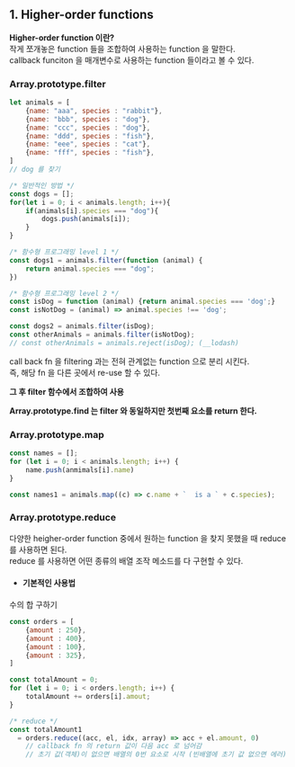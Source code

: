 ## 1. Higher-order functions

**Higher-order function 이란?**   
작게 쪼개놓은 function 들을 조합하여 사용하는 function 을 말한다.   
callback funciton 을 매개변수로 사용하는 function 들이라고 볼 수 있다.

### Array.prototype.filter
```javascript
let animals = [
    {name: "aaa", species : "rabbit"},
    {name: "bbb", species : "dog"},
    {name: "ccc", species : "dog"},
    {name: "ddd", species : "fish"},
    {name: "eee", species : "cat"},
    {name: "fff", species : "fish"},
]
// dog 를 찾기

/* 일반적인 방법 */
const dogs = [];
for(let i = 0; i < animals.length; i++){
    if(animals[i].species === "dog"){
        dogs.push(animals[i]);
    }
}

/* 함수형 프로그래밍 level 1 */
const dogs1 = animals.filter(function (animal) {
    return animal.species === "dog";
})

/* 함수형 프로그래밍 level 2 */
const isDog = function (animal) {return animal.species === 'dog';}
const isNotDog = (animal) => animal.species !== 'dog';

const dogs2 = animals.filter(isDog);
const otherAnimals = animals.filter(isNotDog);
// const otherAnimals = animals.reject(isDog); (__lodash)

```
call back fn 을 filtering 과는 전혀 관계없는 function 으로 분리 시킨다.   
즉, 해당 fn 을 다른 곳에서 re-use 할 수 있다.

**그 후 filter 함수에서 조합하여 사용**   

**Array.prototype.find 는 filter 와 동일하지만 첫번째 요소를 return 한다.**

### Array.prototype.map
```javascript
const names = [];
for (let i = 0; i < animals.length; i++) {
    name.push(anmimals[i].name)
}

const names1 = animals.map((c) => c.name + `  is a ` + c.species);
```

### Array.prototype.reduce
다양한 heigher-order function 중에서 원하는 function 을 찾지 못했을 때 reduce 를 사용하면 된다.   
reduce 를 사용하면 어떤 종류의 배열 조작 메소드를 다 구현할 수 있다.

- #### 기본적인 사용법
 수의 합 구하기
```javascript
const orders = [
    {amount : 250},
    {amount : 400},
    {amount : 100},
    {amount : 325},
]

const totalAmount = 0;
for (let i = 0; i < orders.length; i++) {
    totalAmount += orders[i].amout;
}

/* reduce */
const totalAmount1 
  = orders.reduce((acc, el, idx, array) => acc + el.amount, 0)
    // callback fn 의 return 값이 다음 acc 로 넘어감 
    // 초기 값(객체)이 없으면 배열의 0번 요소로 시작 (빈배열에 초기 값 없으면 에러)
```